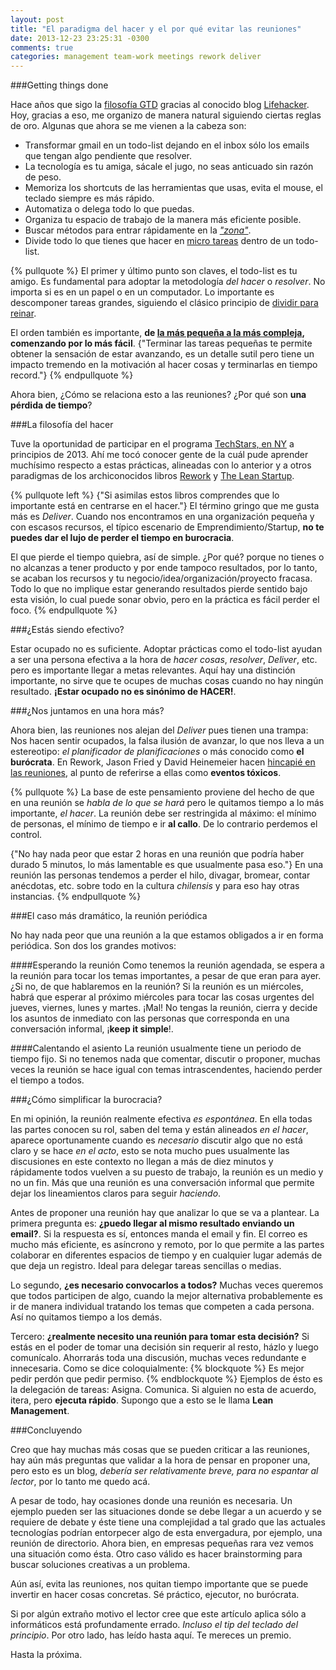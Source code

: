 ```yaml
---
layout: post
title: "El paradigma del hacer y el por qué evitar las reuniones"
date: 2013-12-23 23:25:31 -0300
comments: true
categories: management team-work meetings rework deliver
---
```


###Getting things done

Hace años que sigo la [filosofía GTD][1] gracias al conocido blog [Lifehacker][2]. Hoy, gracias a eso, me organizo de manera natural siguiendo ciertas reglas de oro. Algunas que ahora se me vienen a la cabeza son:

[1]: http://en.wikipedia.org/wiki/Getting_Things_Done
[2]: http://lifehacker.com/search?q=gtd

* Transformar gmail en un todo-list dejando en el inbox sólo los emails
que tengan algo pendiente que resolver.
* La tecnología es tu amiga, sácale el jugo, no seas anticuado sin razón de peso.
* Memoriza los shortcuts de las herramientas que usas, evita el mouse, el teclado siempre es más rápido.
* Automatiza o delega todo lo que puedas.
* Organiza tu espacio de trabajo de la manera más eficiente posible.
* Buscar métodos para entrar rápidamente en la [*"zona"*][3].
* Divide todo lo que tienes que hacer en [micro tareas][4] dentro de un todo-list.

[3]: http://en.wikipedia.org/wiki/Flow_(psychology)
[4]: http://facilethings.com/blog/en/small-things-first

{% pullquote %}
El primer y último punto son claves, el todo-list es tu amigo. Es fundamental para adoptar la metodología *del hacer* o *resolver*. No importa si es en un papel o en un computador. Lo importante es  descomponer tareas grandes, siguiendo el clásico principio de [dividir para reinar][5].

[5]: http://en.wikipedia.org/wiki/Divide_and_conquer_algorithm
El orden también es importante, **de [la más pequeña a la más compleja][6], comenzando por lo más fácil**. {"Terminar las tareas pequeñas te permite obtener la sensación de estar avanzando, es un detalle sutil pero tiene un impacto tremendo en la motivación al hacer cosas y terminarlas en tiempo record."}
{% endpullquote %}

[6]: http://99u.com/articles/19139/start-small-why-tinkerers-get-things-done

Ahora bien, ¿Cómo se relaciona esto a las reuniones? 
¿Por qué son **una pérdida de tiempo**?
<!-- more -->

###La filosofía del hacer

Tuve la oportunidad de participar en el programa [TechStars, en NY][7]
a principios de 2013. Ahí me tocó conocer gente de la cuál pude aprender muchísimo respecto a estas prácticas, alineadas con lo anterior y a otros paradigmas de los archiconocidos libros [Rework][8] y [The Lean Startup][9].

[7]: http://www.techstars.com/program/locations/nyc/
[8]: http://s3.amazonaws.com/37assets/svn/Rework-by-Jason-Fried-and-David-Heinemeier-Hansson-Excerpts.pdf
[9]: http://theleanstartup.com/

{% pullquote left %}
{"Si asimilas estos libros comprendes que lo importante está en centrarse en 
el hacer."} El término gringo que me gusta más es *Deliver*. Cuando nos 
encontramos en una organización pequeña y con escasos recursos, el típico 
escenario de Emprendimiento/Startup, **no te puedes dar el lujo de perder 
el tiempo en burocracia**. 

El que pierde el tiempo quiebra, así de simple. ¿Por qué? porque no tienes o no alcanzas a tener producto y por ende tampoco resultados, por lo tanto, se acaban los recursos y tu negocio/idea/organización/proyecto fracasa. Todo lo que no implique estar generando resultados pierde sentido bajo esta visión, lo cual puede sonar obvio, pero en la práctica es fácil perder el foco.
{% endpullquote %}

###¿Estás siendo efectivo?

Estar ocupado no es suficiente. Adoptar prácticas como el todo-list ayudan a ser una persona efectiva a la hora de *hacer cosas*, *resolver*, *Deliver*, etc. pero es importante llegar a metas relevantes. Aquí hay una distinción importante, no sirve que te ocupes de muchas cosas cuando no hay ningún resultado. **¡Estar ocupado no es sinónimo de HACER!**.

###¿Nos juntamos en una hora más?

Ahora bien, las reuniones nos alejan del *Deliver* pues tienen una trampa: Nos hacen sentir ocupados, la falsa ilusión de avanzar, lo que nos lleva a un estereotipo: *el planificador de planificaciones* o más conocido como **el burócrata**. En Rework, Jason Fried y David Heinemeier hacen [hincapié en las reuniones][10], al punto de referirse a ellas como **eventos tóxicos**.

[10]: http://gettingreal.37signals.com/ch07_Meetings_Are_Toxic.php

{% pullquote %}
La base de este pensamiento proviene del hecho de que en una reunión se *habla de lo que se hará* pero le quitamos tiempo a lo más importante, *el hacer*. La reunión debe ser restringida al máximo: el mínimo de personas, el mínimo de tiempo e ir **al callo**. De lo contrario perdemos el control. 

{"No hay nada peor que estar 2 horas en una reunión que podría haber durado 5 minutos, lo más lamentable es que usualmente pasa eso."} En una reunión las personas tendemos a perder el hilo, divagar, bromear, contar anécdotas, etc. sobre todo en la cultura *chilensis* y para eso hay otras instancias.
{% endpullquote %}

###El caso más dramático, la reunión periódica

No hay nada peor que una reunión a la que estamos obligados a ir en forma periódica. Son dos los grandes motivos:

####Esperando la reunión
Como tenemos la reunión agendada, se espera a la reunión para tocar los temas importantes, a pesar de que eran para ayer. ¿Si no, de que hablaremos en la reunión? Si la reunión es un miércoles, habrá que esperar al próximo miércoles para tocar las cosas urgentes del jueves, viernes, lunes y martes. ¡Mal! No tengas la reunión, cierra y decide los asuntos de inmediato con las personas que corresponda en una conversación informal, ¡**keep it simple**!.

####Calentando el asiento
La reunión usualmente tiene un periodo de tiempo fijo. Si no tenemos nada que comentar, discutir o proponer, muchas veces la reunión se hace igual con temas intrascendentes, haciendo perder el tiempo a todos.

###¿Cómo simplificar la burocracia?

En mi opinión, la reunión realmente efectiva *es espontánea*. En ella todas las partes conocen su rol, saben del tema y están alineados *en el hacer*, aparece oportunamente cuando es *necesario* discutir algo que no está claro y se hace *en el acto*, esto se nota mucho pues usualmente las discusiones en este contexto no llegan a más de diez minutos y rápidamente todos vuelven a su puesto de trabajo, la reunión es un medio y no un fin. Más que una reunión es una conversación informal que permite dejar los lineamientos claros para seguir *haciendo*.

Antes de proponer una reunión hay que analizar lo que se va a plantear. La primera pregunta es: **¿puedo llegar al mismo resultado enviando un email?**. Si la respuesta es sí, entonces manda el email y fin. El correo es mucho más eficiente, es asíncrono y remoto, por lo que permite a las partes colaborar en diferentes espacios de tiempo y en cualquier lugar además de que deja un registro. Ideal para delegar tareas sencillas o medias.

Lo segundo, **¿es necesario convocarlos a todos?** Muchas veces queremos que todos participen de algo, cuando la mejor alternativa probablemente es ir de manera individual tratando los temas que competen a cada persona. Así no quitamos tiempo a los demás.

Tercero: **¿realmente necesito una reunión para tomar esta decisión?**
Si estás en el poder de tomar una decisión sin requerir al resto, házlo y luego comunícalo. Ahorrarás toda una discusión, muchas veces redundante e innecesaria. Como se dice coloquialmente:
{% blockquote %}
Es mejor pedir perdón que pedir permiso. 
{% endblockquote %}
Ejemplos de ésto es la delegación de tareas: Asigna. Comunica. Si alguien no esta de acuerdo, itera, pero **ejecuta rápido**. Supongo que a esto se le llama **Lean Management**.

###Concluyendo

Creo que hay muchas más cosas que se pueden criticar a las reuniones, hay aún más preguntas que validar a la hora de pensar en proponer una, pero esto es un blog, *debería ser relativamente breve, para no espantar al lector*, por lo tanto me quedo acá.

A pesar de todo, hay ocasiones donde una reunión es necesaria. Un ejemplo pueden ser las situaciones donde se debe llegar a un acuerdo y se requiere de debate y éste tiene una complejidad a tal grado que las actuales tecnologías podrían entorpecer algo de esta envergadura, por ejemplo, una reunión de directorio. Ahora bien, en empresas pequeñas rara vez vemos una situación como ésta. Otro caso válido es hacer brainstorming para buscar soluciones creativas a un problema.

Aún así, evita las reuniones, nos quitan tiempo importante que se puede invertir en hacer cosas concretas. Sé práctico, ejecutor, no burócrata.

Si por algún extraño motivo el lector cree que este artículo aplica sólo a informáticos está profundamente errado. *Incluso el tip del teclado del principio*. Por otro lado, has leído hasta aquí. Te mereces un premio.

Hasta la próxima.
